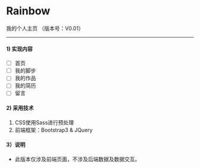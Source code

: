 # Rainbow
我的个人主页 （版本号：V0.01）
***
#### 1) 实现内容
- [ ] 首页
- [ ] 我的脚步
- [ ] 我的作品
- [ ] 我的简历
- [ ] 留言

#### 2) 采用技术
1. CSS使用Sass进行预处理
2. 前端框架：Bootstrap3 & JQuery

#### 3）说明
- 此版本仅涉及前端页面，不涉及后端数据及数据交互。
